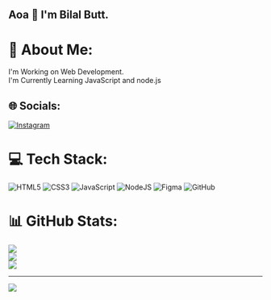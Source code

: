 ## Aoa 👋 I'm Bilal Butt.

# 💫 About Me:
 I'm Working on Web Development.<br>I'm Currently Learning JavaScript and node.js


## 🌐 Socials:
[![Instagram](https://img.shields.io/badge/Instagram-%23E4405F.svg?logo=Instagram&logoColor=white)](https://instagram.com/bilalbutt_02) 

# 💻 Tech Stack:
![HTML5](https://img.shields.io/badge/html5-%23E34F26.svg?style=for-the-badge&logo=html5&logoColor=white) ![CSS3](https://img.shields.io/badge/css3-%231572B6.svg?style=for-the-badge&logo=css3&logoColor=white) ![JavaScript](https://img.shields.io/badge/javascript-%23323330.svg?style=for-the-badge&logo=javascript&logoColor=%23F7DF1E) ![NodeJS](https://img.shields.io/badge/node.js-6DA55F?style=for-the-badge&logo=node.js&logoColor=white) ![Figma](https://img.shields.io/badge/figma-%23F24E1E.svg?style=for-the-badge&logo=figma&logoColor=white) ![GitHub](https://img.shields.io/badge/github-%23121011.svg?style=for-the-badge&logo=github&logoColor=white)
# 📊 GitHub Stats:
![](https://github-readme-stats.vercel.app/api?username=Programming-with-Bilal&theme=radical&hide_border=false&include_all_commits=false&count_private=false)<br/>
![](https://nirzak-streak-stats.vercel.app/?user=Programming-with-Bilal&theme=radical&hide_border=false)<br/>
![](https://github-readme-stats.vercel.app/api/top-langs/?username=Programming-with-Bilal&theme=radical&hide_border=false&include_all_commits=false&count_private=false&layout=compact)

---
[![](https://visitcount.itsvg.in/api?id=Programming-with-Bilal&icon=0&color=0)](https://visitcount.itsvg.in)
